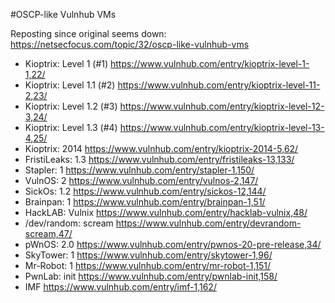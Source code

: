 #OSCP-like Vulnhub VMs

Reposting since original seems down: https://netsecfocus.com/topic/32/oscp-like-vulnhub-vms

- Kioptrix: Level 1 (#1) https://www.vulnhub.com/entry/kioptrix-level-1-1,22/
- Kioptrix: Level 1.1 (#2) https://www.vulnhub.com/entry/kioptrix-level-11-2,23/
- Kioptrix: Level 1.2 (#3) https://www.vulnhub.com/entry/kioptrix-level-12-3,24/
- Kioptrix: Level 1.3 (#4) https://www.vulnhub.com/entry/kioptrix-level-13-4,25/
- Kioptrix: 2014 https://www.vulnhub.com/entry/kioptrix-2014-5,62/
- FristiLeaks: 1.3 https://www.vulnhub.com/entry/fristileaks-13,133/
- Stapler: 1 https://www.vulnhub.com/entry/stapler-1,150/
- VulnOS: 2 https://www.vulnhub.com/entry/vulnos-2,147/
- SickOs: 1.2 https://www.vulnhub.com/entry/sickos-12,144/
- Brainpan: 1 https://www.vulnhub.com/entry/brainpan-1,51/
- HackLAB: Vulnix https://www.vulnhub.com/entry/hacklab-vulnix,48/
- /dev/random: scream https://www.vulnhub.com/entry/devrandom-scream,47/
- pWnOS: 2.0 https://www.vulnhub.com/entry/pwnos-20-pre-release,34/
- SkyTower: 1 https://www.vulnhub.com/entry/skytower-1,96/
- Mr-Robot: 1 https://www.vulnhub.com/entry/mr-robot-1,151/
- PwnLab: init https://www.vulnhub.com/entry/pwnlab-init,158/
- IMF https://www.vulnhub.com/entry/imf-1,162/

